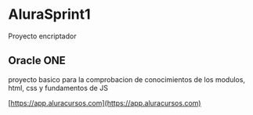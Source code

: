 # AluraSprint1
Proyecto encriptador

## Oracle ONE
proyecto basico para la comprobacion de conocimientos de los modulos, html, css y fundamentos de JS

[https://app.aluracursos.com](https://app.aluracursos.com)

